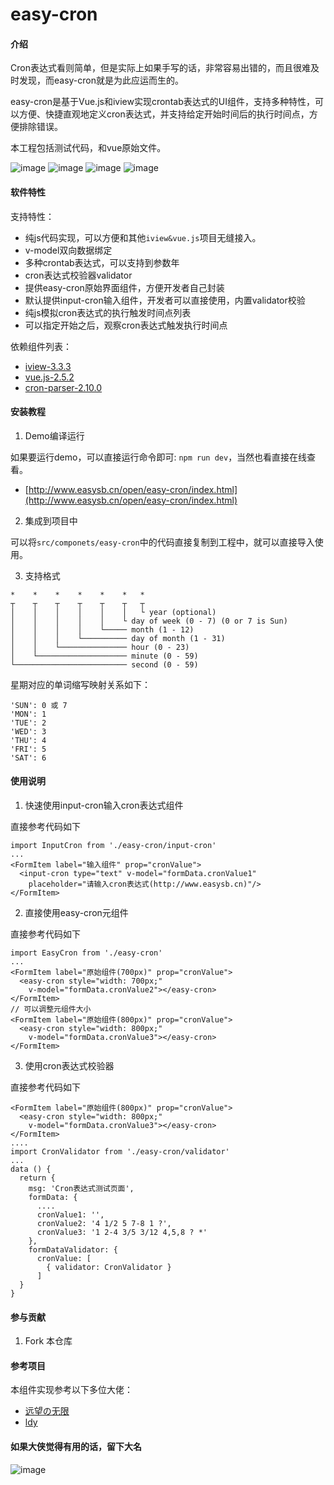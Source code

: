 # easy-cron

#### 介绍
<p>Cron表达式看则简单，但是实际上如果手写的话，非常容易出错的，而且很难及时发现，而easy-cron就是为此应运而生的。</p>

<p>easy-cron是基于Vue.js和iview实现crontab表达式的UI组件，支持多种特性，可以方便、快捷直观地定义cron表达式，并支持给定开始时间后的执行时间点，方便排除错误。</p>
本工程包括测试代码，和vue原始文件。

![image](https://gitee.com/toktok/easy-cron/raw/master/docs/pic-1.jpg)
![image](https://gitee.com/toktok/easy-cron/raw/master/docs/pic-2.jpg)
![image](https://gitee.com/toktok/easy-cron/raw/master/docs/pic-3.jpg)
![image](https://gitee.com/toktok/easy-cron/raw/master/docs/pic-4.jpg)


#### 软件特性

<p>支持特性：</p>

* 纯js代码实现，可以方便和其他<code>iview&vue.js</code>项目无缝接入。
* v-model双向数据绑定
* 多种crontab表达式，可以支持到参数年
* cron表达式校验器validator
* 提供easy-cron原始界面组件，方便开发者自己封装
* 默认提供input-cron输入组件，开发者可以直接使用，内置validator校验
* 纯js模拟cron表达式的执行触发时间点列表
* 可以指定开始之后，观察cron表达式触发执行时间点

<p>依赖组件列表：</p>

* [iview-3.3.3](https://www.iviewui.com)
* [vue.js-2.5.2](https://cn.vuejs.org/)
* [cron-parser-2.10.0](https://www.npmjs.com/package/cron-parser)


#### 安装教程

1. Demo编译运行

<p>如果要运行demo，可以直接运行命令即可: <code>npm run dev</code>，当然也看直接在线查看。</p>

* [http://www.easysb.cn/open/easy-cron/index.html](http://www.easysb.cn/open/easy-cron/index.html)


2. 集成到项目中
<p>可以将<code>src/componets/easy-cron</code>中的代码直接复制到工程中，就可以直接导入使用。</p>

3. 支持格式

```
*    *    *    *    *    *   *
┬    ┬    ┬    ┬    ┬    ┬   ┬
│    │    │    │    │    │   └ year (optional)
│    │    │    │    │    └ day of week (0 - 7) (0 or 7 is Sun)
│    │    │    │    └───── month (1 - 12)
│    │    │    └────────── day of month (1 - 31)
│    │    └─────────────── hour (0 - 23)
│    └──────────────────── minute (0 - 59)
└───────────────────────── second (0 - 59)
```

星期对应的单词缩写映射关系如下：

``` 
'SUN': 0 或 7
'MON': 1
'TUE': 2
'WED': 3
'THU': 4
'FRI': 5
'SAT': 6
```
#### 使用说明

1. 快速使用input-cron输入cron表达式组件

<p>直接参考代码如下</p>


```
import InputCron from './easy-cron/input-cron'
...
<FormItem label="输入组件" prop="cronValue">
  <input-cron type="text" v-model="formData.cronValue1"
    placeholder="请输入cron表达式(http://www.easysb.cn)"/>
</FormItem>
```

2. 直接使用easy-cron元组件

<p>直接参考代码如下</p>

```
import EasyCron from './easy-cron'
...
<FormItem label="原始组件(700px)" prop="cronValue">
  <easy-cron style="width: 700px;"
    v-model="formData.cronValue2"></easy-cron>
</FormItem>
// 可以调整元组件大小
<FormItem label="原始组件(800px)" prop="cronValue">
  <easy-cron style="width: 800px;"
    v-model="formData.cronValue3"></easy-cron>
</FormItem>
```

3. 使用cron表达式校验器

<p>直接参考代码如下</p>

```
<FormItem label="原始组件(800px)" prop="cronValue">
  <easy-cron style="width: 800px;"
    v-model="formData.cronValue3"></easy-cron>
</FormItem>
....
import CronValidator from './easy-cron/validator'
...
data () {
  return {
    msg: 'Cron表达式测试页面',
    formData: {
      ....
      cronValue1: '',
      cronValue2: '4 1/2 5 7-8 1 ?',
      cronValue3: '1 2-4 3/5 3/12 4,5,8 ? *'
    },
    formDataValidator: {
      cronValue: [
        { validator: CronValidator }
      ]
  }
}
```
 

#### 参与贡献

1. Fork 本仓库


#### 参考项目


<p>本组件实现参考以下多位大佬：</p>

* [远望の无限](https://gitee.com/ywwxhz/CronExpGenerator)
* [ldy](https://gitee.com/lindeyi/vue-cron)

#### 如果大侠觉得有用的话，留下大名

![image](https://gitee.com/toktok/easy-cron/raw/master/src/assets/begger.jpg)